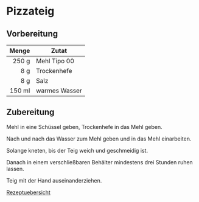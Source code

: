 # Pizzateig

## Vorbereitung

|  Menge | Zutat         |
| ------:| ------------- |
|  250 g | Mehl Tipo 00  |
|    8 g | Trockenhefe   |
|    8 g | Salz          |
| 150 ml | warmes Wasser | 

## Zubereitung

Mehl in eine Schüssel geben, Trockenhefe in das Mehl geben.

Nach und nach das Wasser zum Mehl geben und in das Mehl einarbeiten.

Solange kneten, bis der Teig weich und geschmeidig ist.

Danach in einem verschließbaren Behälter mindestens drei Stunden ruhen lassen. 

Teig mit der Hand auseinanderziehen.

[Rezeptuebersicht](./Rezeptuebersicht.md)
